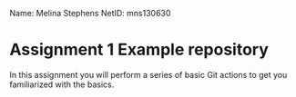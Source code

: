 Name: Melina Stephens
NetID: mns130630

# Assignment 1 Example repository

In this assignment you will perform a series of basic Git actions to get you familiarized with the basics.
